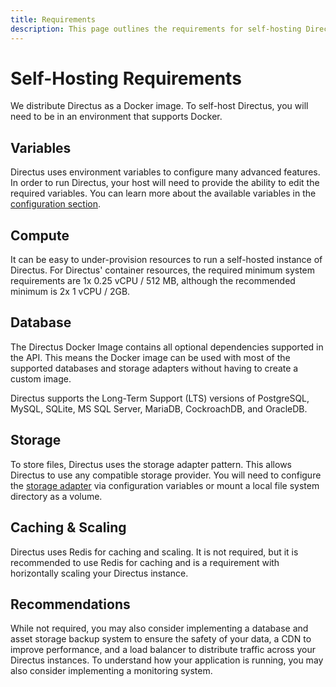 ```yaml
---
title: Requirements
description: This page outlines the requirements for self-hosting Directus.
---
```


# Self-Hosting Requirements

We distribute Directus as a Docker image. To self-host Directus, you will need to be in an environment that supports Docker.

## Variables

Directus uses environment variables to configure many advanced features. In order to run Directus, your host will need to provide the ability to edit the required variables. You can learn more about the available variables in the [configuration section](/configuration/general).

## Compute

It can be easy to under-provision resources to run a self-hosted instance of Directus. For Directus' container resources, the required minimum system requirements are 1x 0.25 vCPU / 512 MB, although the recommended minimum is 2x 1 vCPU / 2GB.

## Database

The Directus Docker Image contains all optional dependencies supported in the API. This means the Docker image can be used with most of the supported databases and storage adapters without having to create a custom image.

Directus supports the Long-Term Support (LTS) versions of PostgreSQL, MySQL, SQLite, MS SQL Server, MariaDB, CockroachDB, and OracleDB.

## Storage

To store files, Directus uses the storage adapter pattern. This allows Directus to use any compatible storage provider. You will need to configure the [storage adapter](/configuration/files) via configuration variables or mount a local file system directory as a volume.

## Caching & Scaling

Directus uses Redis for caching and scaling. It is not required, but it is recommended to use Redis for caching and is a requirement with horizontally scaling your Directus instance.

## Recommendations

While not required, you may also consider implementing a database and asset storage backup system to ensure the safety of your data, a CDN to improve performance, and a load balancer to distribute traffic across your Directus instances. To understand how your application is running, you may also consider implementing a monitoring system.